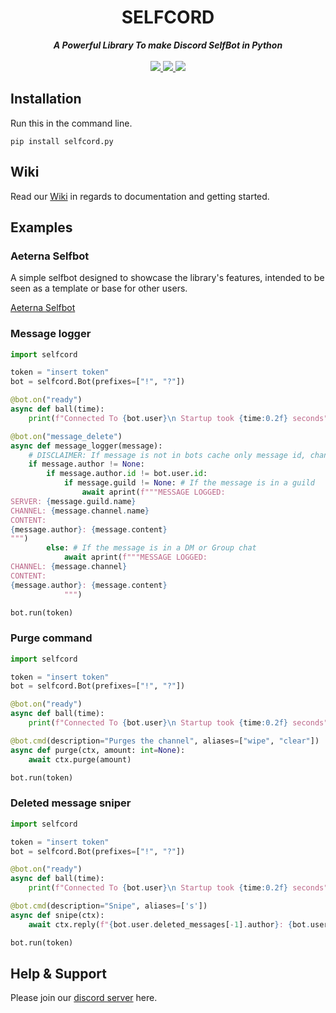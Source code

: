 <div align="center">
<img>
<h1 align="center">SELFCORD</h1>
<strong><i>A Powerful Library To make Discord SelfBot in Python</i></strong>
<br>
<br>
<a href="https://www.python.org/">
<img src="https://img.shields.io/badge/MADE%20WITH-PYTHON-red?logoColor=red&logo=Python&style=for-the-badge">
</a>
<a href="https://ddl-api.cycno.repl.co/">
<img src="https://img.shields.io/badge/version-0.1-blue?logo=adguard&style=for-the-badge">
</a>
<a href="https://ddl-api.cycno.repl.co/">
<img src="https://img.shields.io/badge/documentation-green?logo=gitbook&style=for-the-badge">
</a>
</div>

## Installation

Run this in the command line.
```
pip install selfcord.py
```

## Wiki

Read our [Wiki](https://github.com/Shell1010/Selfcord/wiki) in regards to documentation and getting started.

## Examples

### Aeterna Selfbot

A simple selfbot designed to showcase the library's features, intended to be seen as a template or base for other users.

[Aeterna Selfbot](https://github.com/Shell1010/Aeterna-Selfbot)

### Message logger
```python
import selfcord

token = "insert token"
bot = selfcord.Bot(prefixes=["!", "?"])

@bot.on("ready")
async def ball(time):
    print(f"Connected To {bot.user}\n Startup took {time:0.2f} seconds")

@bot.on("message_delete")
async def message_logger(message):
    # DISCLAIMER: If message is not in bots cache only message id, channel id and guild id will be present
    if message.author != None:
        if message.author.id != bot.user.id:
            if message.guild != None: # If the message is in a guild
                await aprint(f"""MESSAGE LOGGED:
SERVER: {message.guild.name}
CHANNEL: {message.channel.name}
CONTENT:
{message.author}: {message.content}
""")
        else: # If the message is in a DM or Group chat
            await aprint(f"""MESSAGE LOGGED:
CHANNEL: {message.channel}
CONTENT:
{message.author}: {message.content}
            """)

bot.run(token)
```
### Purge command
```python
import selfcord

token = "insert token"
bot = selfcord.Bot(prefixes=["!", "?"])

@bot.on("ready")
async def ball(time):
    print(f"Connected To {bot.user}\n Startup took {time:0.2f} seconds")

@bot.cmd(description="Purges the channel", aliases=["wipe", "clear"])
async def purge(ctx, amount: int=None):
    await ctx.purge(amount)

bot.run(token)
```

### Deleted message sniper
```python
import selfcord

token = "insert token"
bot = selfcord.Bot(prefixes=["!", "?"])

@bot.on("ready")
async def ball(time):
    print(f"Connected To {bot.user}\n Startup took {time:0.2f} seconds")

@bot.cmd(description="Snipe", aliases=['s'])
async def snipe(ctx):
    await ctx.reply(f"{bot.user.deleted_messages[-1].author}: {bot.user.deleted_messages[-1]}")

bot.run(token)
```

## Help & Support

Please join our [discord server](https://discord.gg/FCFnnBGzkg) here.
